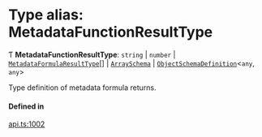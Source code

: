 # Type alias: MetadataFunctionResultType

Ƭ **MetadataFunctionResultType**: `string` \| `number` \| [`MetadataFormulaResultType`](MetadataFormulaResultType.md)[] \| [`ArraySchema`](../interfaces/ArraySchema.md) \| [`ObjectSchemaDefinition`](../interfaces/ObjectSchemaDefinition.md)<`any`, `any`\>

Type definition of metadata formula returns.

#### Defined in

[api.ts:1002](https://github.com/coda/packs-sdk/blob/main/api.ts#L1002)
